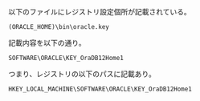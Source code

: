 以下のファイルにレジストリ設定個所が記載されている。

`(ORACLE_HOME)\bin\oracle.key`

記載内容を以下の通り。
```
SOFTWARE\ORACLE\KEY_OraDB12Home1
```

つまり、レジストリの以下のパスに記載あり。
```
HKEY_LOCAL_MACHINE\SOFTWARE\ORACLE\KEY_OraDB12Home1
```